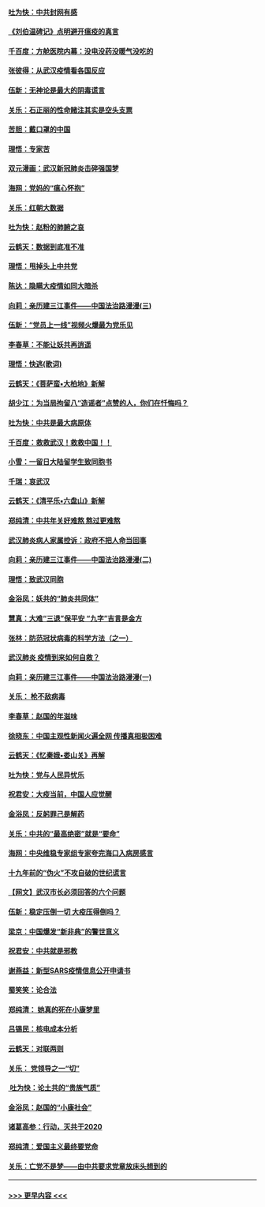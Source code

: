 #### [吐为快：中共封网有感](../pages/nsc993/n11852575.md?t=02081231) 
#### [《刘伯温碑记》点明避开瘟疫的真言](../pages/nsc993/n11852128.md?t=02081231) 
#### [千百度：方舱医院内幕：没电没药没暖气没吃的](../pages/nsc993/n11850211.md?t=02081231) 
#### [张彼得：从武汉疫情看各国反应](../pages/nsc993/n11850102.md?t=02081231) 
#### [伍新：无神论是最大的阴毒谎言](../pages/nsc993/n11846129.md?t=02081231) 
#### [关乐：石正丽的性命赌注其实是空头支票](../pages/nsc993/n11846109.md?t=02081231) 
#### [苦胆：戴口罩的中国](../pages/nsc993/n11845576.md?t=02081231) 
#### [理悟：专家苦](../pages/nsc993/n11845564.md?t=02081231) 
#### [双元漫画：武汉新冠肺炎击碎强国梦](../pages/nsc993/n11843320.md?t=02081231) 
#### [海网：党妈的“瘟心怀抱”](../pages/nsc993/n11840740.md?t=02081231) 
#### [关乐：红朝大数据](../pages/nsc993/n11840675.md?t=02081231) 
#### [吐为快：赵粉的肺腑之哀](../pages/nsc993/n11840618.md?t=02081231) 
#### [云鹤天：数据到底准不准](../pages/nsc993/n11840325.md?t=02081231) 
#### [理悟：甩掉头上中共党](../pages/nsc993/n11838826.md?t=02081231) 
#### [陈达：隐瞒大疫情如同大暗杀](../pages/nsc993/n11838771.md?t=02081231) 
#### [向莉：亲历建三江事件——中国法治路漫漫(三)](../pages/nsc993/n11831825.md?t=02081231) 
#### [伍新：“党员上一线”视频火爆最为党乐见](../pages/nsc993/n11838200.md?t=02081231) 
#### [李春草：不能让妖共再逍遥](../pages/nsc993/n11838102.md?t=02081231) 
#### [理悟：快逃(歌词)](../pages/nsc993/n11838083.md?t=02081231) 
#### [云鹤天：《菩萨蛮▪大柏地》新解](../pages/nsc993/n11838059.md?t=02081231) 
#### [胡少江：为当局拘留八“造谣者”点赞的人，你们在忏悔吗？](../pages/nsc993/n11836801.md?t=02081231) 
#### [吐为快：中共是最大病原体](../pages/nsc993/n11836748.md?t=02081231) 
#### [千百度：救救武汉！救救中国！！](../pages/nsc993/n11836145.md?t=02081231) 
#### [小雪：一留日大陆留学生致同胞书](../pages/nsc993/n11834624.md?t=02081231) 
#### [千瑞：哀武汉](../pages/nsc993/n11833647.md?t=02081231) 
#### [云鹤天：《清平乐▪六盘山》新解](../pages/nsc993/n11833611.md?t=02081231) 
#### [郑纯清：中共年关好难熬 熬过更难熬](../pages/nsc993/n11833489.md?t=02081231) 
#### [武汉肺炎病人家属控诉：政府不把人命当回事](../pages/nsc993/n11833205.md?t=02081231) 
#### [向莉：亲历建三江事件——中国法治路漫漫(二)](../pages/nsc993/n11829102.md?t=02081231) 
#### [理悟：致武汉同胞](../pages/nsc993/n11831522.md?t=02081231) 
#### [金浴凤：妖共的“肺炎共同体”](../pages/nsc993/n11829448.md?t=02081231) 
#### [慧真：大难“三退”保平安 “九字”吉言是金方](../pages/nsc993/n11829501.md?t=02081231) 
#### [张林：防范冠状病毒的科学方法（之一）](../pages/nsc993/n11828618.md?t=02081231) 
#### [武汉肺炎 疫情到来如何自救？](../pages/nsc993/n11827632.md?t=02081231) 
#### [向莉：亲历建三江事件——中国法治路漫漫(一)](../pages/nsc993/n11827190.md?t=02081231) 
#### [关乐： 枪不敌病毒](../pages/nsc993/n11826746.md?t=02081231) 
#### [李春草：赵国的年滋味](../pages/nsc993/n11826321.md?t=02081231) 
#### [徐晓东：中国主观性新闻火遍全网 传播真相极困难](../pages/nsc993/n11826508.md?t=02081231) 
#### [云鹤天：《忆秦娥▪娄山关》再解](../pages/nsc993/n11824682.md?t=02081231) 
#### [吐为快：党与人民异忧乐](../pages/nsc993/n11824660.md?t=02081231) 
#### [祝君安：大疫当前，中国人应觉醒](../pages/nsc993/n11821946.md?t=02081231) 
#### [金浴凤：反躬罪己是解药](../pages/nsc993/n11820280.md?t=02081231) 
#### [关乐：中共的“最高绝密”就是“要命”](../pages/nsc993/n11816946.md?t=02081231) 
#### [海网：中央维稳专家组专家夸完海口入病房感言](../pages/nsc993/n11815138.md?t=02081231) 
#### [十九年前的“伪火”不攻自破的世纪谎言](../pages/nsc993/n11813238.md?t=02081231) 
#### [【网文】武汉市长必须回答的六个问题](../pages/nsc993/n11813848.md?t=02081231) 
#### [伍新：稳定压倒一切 大疫压得倒吗？](../pages/nsc993/n11812634.md?t=02081231) 
#### [梁京：中国爆发“新非典”的警世意义](../pages/nsc993/n11812554.md?t=02081231) 
#### [祝君安：中共就是邪教](../pages/nsc993/n11812431.md?t=02081231) 
#### [谢燕益：新型SARS疫情信息公开申请书](../pages/nsc993/n11808840.md?t=02081231) 
#### [蜀笑笑：论合法](../pages/nsc993/n11808064.md?t=02081231) 
#### [郑纯清： 她真的死在小康梦里](../pages/nsc993/n11806623.md?t=02081231) 
#### [吕锡民：核电成本分析](../pages/nsc993/n11806284.md?t=02081231) 
#### [云鹤天：对联两则](../pages/nsc993/n11805957.md?t=02081231) 
#### [关乐： 党领导之一“切”](../pages/nsc993/n11804505.md?t=02081231) 
#### [ 吐为快：论土共的“贵族气质”](../pages/nsc993/n11804490.md?t=02081231) 
#### [金浴凤：赵国的“小康社会”](../pages/nsc993/n11804452.md?t=02081231) 
#### [诸葛高参：行动，灭共于2020](../pages/nsc993/n11804120.md?t=02081231) 
#### [郑纯清：爱国主义最终要党命](../pages/nsc993/n11802197.md?t=02081231) 
#### [关乐：亡党不是梦——由中共要求党章放床头想到的](../pages/nsc993/n11802156.md?t=02081231) 

----
#### [ >>> 更早内容 <<< ](../indexes/nsc993-earlier.md)
